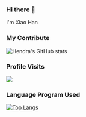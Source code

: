 ### Hi there 👋

<!--
**zyxiaoo/zyxiaoo** is a ✨ _special_ ✨ repository because its `README.md` (this file) appears on your GitHub profile.

Here are some ideas to get you started:

- 🔭 I’m currently working on ...
- 🌱 I’m currently learning ...
- 👯 I’m looking to collaborate on ...
- 🤔 I’m looking for help with ...
- 💬 Ask me about ...
- 📫 How to reach me: ...
- 😄 Pronouns: ...
- ⚡ Fun fact: ...
-->

I'm Xiao Han

### My Contribute
![Hendra's GitHub stats](https://github-readme-stats.vercel.app/api?username=zyxiaoo&show_icons=true&theme=algolia)

### Profile Visits
![](https://komarev.com/ghpvc/?username=zyxiaoo&color=blueviolet)

### Language Program Used
[![Top Langs](https://github-readme-stats.vercel.app/api/top-langs/?username=zyxiaoo&layout=compact)](https://github.com/zyxiaoo/github-readme-stats)
